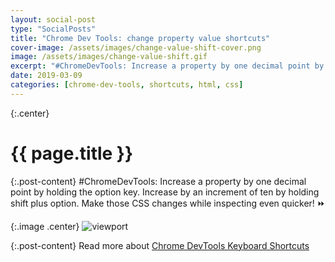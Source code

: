 ```yaml
---
layout: social-post
type: "SocialPosts"
title: "Chrome Dev Tools: change property value shortcuts"
cover-image: /assets/images/change-value-shift-cover.png
image: /assets/images/change-value-shift.gif
excerpt: "#ChromeDevTools: Increase a property by one decimal point by holding the option key..."
date: 2019-03-09
categories: [chrome-dev-tools, shortcuts, html, css]
---
```

{:.center}
# {{ page.title }}

{:.post-content}
#ChromeDevTools: Increase a property by one decimal point by holding the option key. Increase by an increment of ten by holding shift plus option. Make those CSS changes while inspecting even quicker! ⏩

{:.image .center}
![viewport]({{page.image}})

{:.post-content}
Read more about <a href="https://developers.google.com/web/tools/chrome-devtools/shortcuts" target="_blank">Chrome DevTools Keyboard Shortcuts</a>
